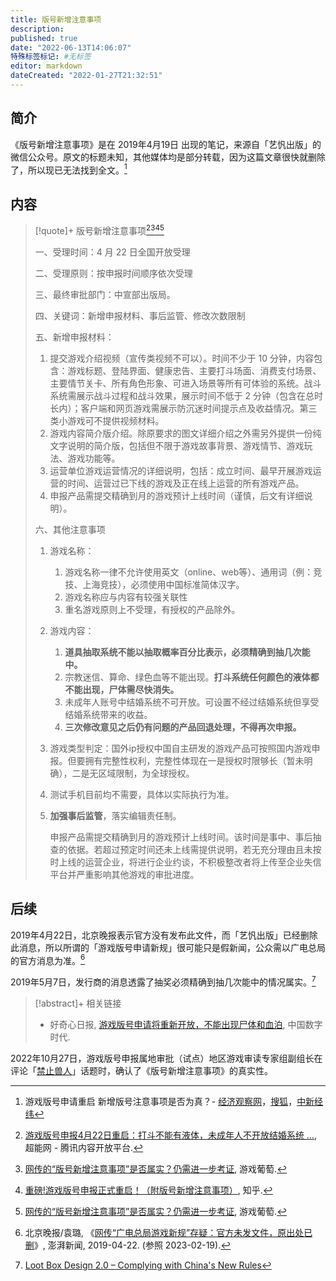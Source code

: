 ```yaml
---
title: 版号新增注意事项
description:
published: true
date: "2022-06-13T14:06:07"
特殊标签标记: #无标签
editor: markdown
dateCreated: "2022-01-27T21:32:51"
---
```


## 简介

《版号新增注意事项》是在 2019年4月19日 出现的笔记，来源自「艺忛出版」的微信公众号。原文的标题未知，其他媒体均是部分转载，因为这篇文章很快就删除了，所以现已无法找到全文。[^354]

[^354]: 游戏版号申请重启 新增版号注意事项是否为真？- [经济观察网](https://web.archive.org/web/20220127140510/https://m.eeo.com.cn/2019/0424/354320.shtml)，[搜狐](https://web.archive.org/web/20220127140520/https://www.sohu.com/a/310066843_118622)，[中新经纬](https://web.archive.org/web/20220127140307/https://www.jwview.com/jingwei/html/04-24/228364.shtml)

## 内容

> [!quote]+ 版号新增注意事项[^755J][^17540][^63293886][^17540]
>
> 一、受理时间：4 月 22 日全国开放受理
>
> 二、受理原则：按申报时间顺序依次受理
>
> 三、最终审批部门：中宣部出版局。
>
> 四、关键词：新增申报材料、事后监管、修改次数限制
>
> 五、新增申报材料：
>
> 1.  提交游戏介绍视频（宣传类视频不可以）。时间不少于 10 分钟，内容包含：游戏标题、登陆界面、健康忠告、主要打斗场面、消费支付场景、主要情节关卡、所有角色形象、可进入场景等所有可体验的系统。战斗系统需展示战斗过程和战斗效果，展示时间不低于 2 分钟（包含在总时长内）；客户端和网页游戏需展示防沉迷时间提示点及收益情况。第三类小游戏可不提供视频材料。
> 2.  游戏内容简介版介绍。除原要求的图文详细介绍之外需另外提供一份纯文字说明的简介版，包括但不限于游戏故事背景、游戏情节、游戏玩法、游戏功能等。
> 3.  运营单位游戏运营情况的详细说明，包括：成立时间、最早开展游戏运营的时间、运营过已下线的游戏及正在线上运营的所有游戏产品。
> 4.  申报产品需提交精确到月的游戏预计上线时间（谨慎，后文有详细说明）。
>
> 六、其他注意事项
>
> 1.  游戏名称：
>     1.  游戏名称一律不允许使用英文（online、web等）、通用词（例：竞技、上海竞技），必须使用中国标准简体汉字。
>     2.  游戏名称应与内容有较强关联性
>     3.  重名游戏原则上不受理，有授权的产品除外。
> 2.  游戏内容：
>     1.  **道具抽取系统不能以抽取概率百分比表示，必须精确到抽几次能中。**
>     2.  宗教迷信、算命、绿色血等不能出现。**打斗系统任何颜色的液体都不能出现，尸体需尽快消失。**
>     3.  未成年人账号中结婚系统不可开放。可设置不经过结婚系统但享受结婚系统带来的收益。
>     4.  **三次修改意见之后仍有问题的产品回退处理，不得再次申报。**
> 3.  游戏类型判定：国外ip授权中国自主研发的游戏产品可按照国内游戏申报。但要拥有完整性权利，完整性体现在一是授权时限够长（暂未明确），二是无区域限制，为全球授权。
> 4.  测试手机目前均不需要，具体以实际执行为准。
> 5.  **加强事后监管**，落实编辑责任制。
>
>     申报产品需提交精确到月的游戏预计上线时间。该时间是事中、事后抽查的依据。若超过预定时间还未上线需提供说明，若无充分理由且未按时上线的运营企业，将进行企业约谈，不积极整改者将上传至企业失信平台并严重影响其他游戏的审批进度。

[^755J]: [游戏版号申报4月22日重启：打斗不能有液体，未成年人不开放结婚系统 ...](https://web.archive.org/web/20220127133132/https://page.om.qq.com/page/OKFU--Ws755JyrSReARYDwfA0), 超能网 - 腾讯内容开放平台.

[^17540]: [网传的“版号新增注意事项”是否属实？仍需进一步考证](https://web.archive.org/web/20201112004340/http://youxiputao.com/articles/17540), 游戏葡萄.

[^63293886]: [重磅!游戏版号申报正式重启！（附版号新增注意事项）](https://web.archive.org/web/20220127140656/https://zhuanlan.zhihu.com/p/63293886), 知乎.

[^17540]: 龙之心, 《[网传的“版号新增注意事项”是否属实？仍需进一步考证](https://web.archive.org/web/20201112004340/http://youxiputao.com/articles/17540)》, 游戏葡萄, 2019-04-22. (参照 2022-10-28).

## 后续

2019年4月22日，北京晚报表示官方没有发布此文件，而「艺忛出版」已经删除此消息，所以所谓的「游戏版号申请新规」很可能只是假新闻，公众需以广电总局的官方消息为准。[^29852]

[^29852]: 北京晚报/袁璐, 《[网传“广电总局游戏新规”存疑：官方未发文件，原出处已删](https://web.archive.org/web/20230220063624/https://www.thepaper.cn/newsDetail_forward_3329852)》, 澎湃新闻, 2019-04-22. (参照 2023-02-19).

2019年5月7日，发行商的消息透露了抽奖必须精确到抽几次能中的情况属实。[^lbd2]

[^lbd2]: [Loot Box Design 2.0 – Complying with China's New Rules](https://web.archive.org/web/20211129161018/https://www.gamedeveloper.com/business/loot-box-design-2-0-complying-with-china-s-new-rules)

> [!abstract]+ 相关链接
>
> +   好奇心日报, [游戏版号申请将重新开放，不能出现尸体和血泊](https://chinadigitaltimes.net/chinese/609326.html), 中国数字时代.

2022年10月27日，游戏版号申报属地审批（试点）地区游戏审读专家组副组长在评论「[禁止兽人](/unclear/禁止人外.md)」话题时，确认了《版号新增注意事项》的真实性。
